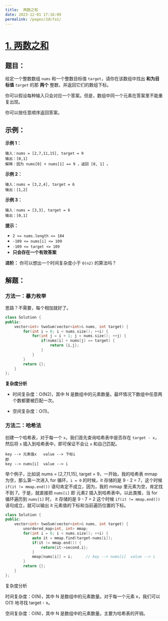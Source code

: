 ```yaml
---
title:  两数之和
date: 2023-12-01 17:16:09
permalink: /pages/2dcfa1/
---
```

# [1. 两数之和](https://leetcode.cn/problems/two-sum/)

## 题目：

给定一个整数数组 `nums` 和一个整数目标值 `target`，请你在该数组中找出 **和为目标值** *`target`* 的那 **两个** 整数，并返回它们的数组下标。

你可以假设每种输入只会对应一个答案。但是，数组中同一个元素在答案里不能重复出现。

你可以按任意顺序返回答案。

## 示例：

**示例 1：**

```
输入：nums = [2,7,11,15], target = 9
输出：[0,1]
解释：因为 nums[0] + nums[1] == 9 ，返回 [0, 1] 。
```

**示例 2：**

```
输入：nums = [3,2,4], target = 6
输出：[1,2]
```

**示例 3：**

```
输入：nums = [3,3], target = 6
输出：[0,1]
```

**提示：**

- `2 <= nums.length <= 104`
- `-109 <= nums[i] <= 109`
- `-109 <= target <= 109`
- **只会存在一个有效答案**

**进阶：** 你可以想出一个时间复杂度小于 `O(n2)` 的算法吗？

## 解题：

### 方法一：暴力枚举

思路？不需要，每个相加就好了。

```CPP
class Solution {
public:
    vector<int> twoSum(vector<int>& nums, int target) {
        for(int i = 0; i < nums.size(); ++i) {
            for(int j = i + 1; j < nums.size(); ++j) {
                if(nums[i] + nums[j] == target) {
                    return {i,j};
                }
            }
        }
        return {};
    }
};
```

**复杂度分析**

- 时间复杂度：O(N2)，其中 N 是数组中的元素数量。最坏情况下数组中任意两个数都要被匹配一次。

- 空间复杂度：O(1)。


### 方法二：哈希法

创建一个哈希表，对于每一个 `x`，我们首先查询哈希表中是否存在 `target - x`，然后将 `x` 插入到哈希表中，即可保证不会让 `x` 和自己匹配。

```
key --> 元素值x   value --> 下标i
即
key --> nums[i]  value --> i
```

举个例子，比如说 nums = [2,7,11,15], target = 9，一开始，我的哈希表 mmap 为空，那么第一次进入 for 循环，`i = 0` 的时候，it 存储的是 9 - 2 = 7，这个时候  `if(it != mmap.end())` 语句肯定不成立，因为，我的 mmap 里元素为空，肯定找不到 7，于是，就直接把 `nums[i]` 即 元素2 插入到哈希表中。以此类推，当 for 循环遍历到 `nums[1]` 时， it 存储的是 9 - 7 = 2 这个时候  `if(it != mmap.end())` 语句成立，就可以输出 it 元素值的下标和当前遍历位置的下标。

```CPP
class Solution {
public:
    vector<int> twoSum(vector<int>& nums, int target) {
        unordered_map<int, int> mmap;
        for(int i = 0; i < nums.size(); ++i) {
            auto it = mmap.find(target-nums[i]);
            if(it != mmap.end()) {
                return{it->second,i};
            }
            mmap[nums[i]] = i;		// key --> nums[i]  value --> i
        }
        return {};
    }
};
```

复杂度分析

时间复杂度：O(N)，其中 N 是数组中的元素数量。对于每一个元素 x，我们可以 O(1) 地寻找 target - x。

空间复杂度：O(N)，其中 N 是数组中的元素数量。主要为哈希表的开销。
